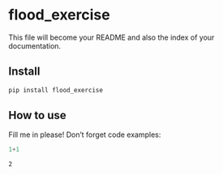 # flood_exercise

<!-- WARNING: THIS FILE WAS AUTOGENERATED! DO NOT EDIT! -->

This file will become your README and also the index of your
documentation.

## Install

``` sh
pip install flood_exercise
```

## How to use

Fill me in please! Don’t forget code examples:

``` python
1+1
```

    2
